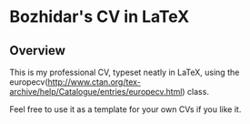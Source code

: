 Bozhidar's CV in LaTeX
==========

Overview
----------

This is my professional CV, typeset neatly in LaTeX, using
the
europecv(http://www.ctan.org/tex-archive/help/Catalogue/entries/europecv.html)
class. 

Feel free to use it as a template for your own CVs if you like it.
